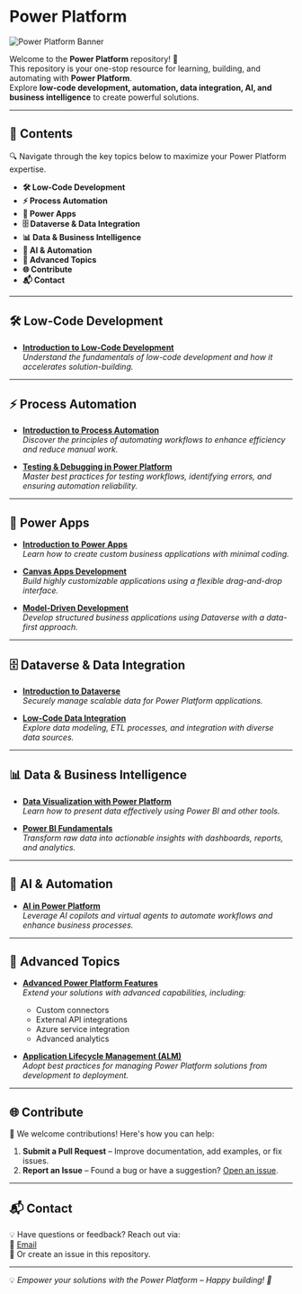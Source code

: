 # Power Platform  
![Power Platform Banner](https://github.com/user-attachments/assets/71ffc02b-0d08-4b83-b636-3a9853fb3676)

Welcome to the **Power Platform** repository! 🚀  
This repository is your one-stop resource for learning, building, and automating with **Power Platform**.  
Explore **low-code development, automation, data integration, AI, and business intelligence** to create powerful solutions.

---

## 📂 Contents  

🔍 Navigate through the key topics below to maximize your Power Platform expertise.

- **🛠️ Low-Code Development**
- **⚡ Process Automation**
- **📱 Power Apps**
- **🗄️ Dataverse & Data Integration**
- **📊 Data & Business Intelligence**
- **🤖 AI & Automation**
- **🔧 Advanced Topics**
- **🌐 Contribute**
- **📬 Contact**

---

## 🛠️ Low-Code Development
- [**Introduction to Low-Code Development**](https://github.com/JacquiM/Power-Platform/blob/main/Introduction%20to%20Low-Code%20Development.md)  
  *Understand the fundamentals of low-code development and how it accelerates solution-building.*  

---

## ⚡ Process Automation  
- [**Introduction to Process Automation**](https://github.com/JacquiM/Power-Platform/blob/main/Introduction%20to%20Process%20Automation.md)  
  *Discover the principles of automating workflows to enhance efficiency and reduce manual work.*  

- [**Testing & Debugging in Power Platform**](https://github.com/JacquiM/Power-Platform/blob/main/Introduction%20to%20Testing%20&%20Debugging.md)  
  *Master best practices for testing workflows, identifying errors, and ensuring automation reliability.*  

---

## 📱 Power Apps  
- [**Introduction to Power Apps**](https://github.com/JacquiM/Power-Platform/blob/main/Introduction%20to%20Power%20Apps.md)  
  *Learn how to create custom business applications with minimal coding.*  

- [**Canvas Apps Development**](https://github.com/JacquiM/Power-Platform/blob/main/Introduction%20to%20Canvas%20Apps.md)  
  *Build highly customizable applications using a flexible drag-and-drop interface.*  

- [**Model-Driven Development**](https://github.com/JacquiM/Power-Platform/blob/main/Introduction%20to%20Model-Driven%20Development.md)  
  *Develop structured business applications using Dataverse with a data-first approach.*  

---

## 🗄️ Dataverse & Data Integration  
- [**Introduction to Dataverse**](https://github.com/JacquiM/Power-Platform/blob/main/Introduction%20to%20Dataverse.md)  
  *Securely manage scalable data for Power Platform applications.*  

- [**Low-Code Data Integration**](https://github.com/JacquiM/Power-Platform/blob/main/Introduction%20to%20Low-Code%20Data%20Integration.md)  
  *Explore data modeling, ETL processes, and integration with diverse data sources.*  

---

## 📊 Data & Business Intelligence  
- [**Data Visualization with Power Platform**](https://github.com/JacquiM/Power-Platform/blob/main/Introduction%20to%20Data%20Visualizations.md)  
  *Learn how to present data effectively using Power BI and other tools.*  

- [**Power BI Fundamentals**](https://github.com/JacquiM/Power-Platform/blob/main/Introduction%20to%20Power%20BI.md)  
  *Transform raw data into actionable insights with dashboards, reports, and analytics.*  

---

## 🤖 AI & Automation  
- [**AI in Power Platform**](https://github.com/JacquiM/Power-Platform/blob/main/Introduction%20to%20Agents.md)  
  *Leverage AI copilots and virtual agents to automate workflows and enhance business processes.*  

---

## 🔧 Advanced Topics  
- [**Advanced Power Platform Features**](https://github.com/JacquiM/Power-Platform/blob/main/Advanced%20Power%20Platform%20Features.md)  
  *Extend your solutions with advanced capabilities, including:*  
  - Custom connectors  
  - External API integrations  
  - Azure service integration  
  - Advanced analytics  

- [**Application Lifecycle Management (ALM)**](https://github.com/JacquiM/Power-Platform/blob/main/Application%20Lifecycle%20Management.md)  
  *Adopt best practices for managing Power Platform solutions from development to deployment.*  

---

## 🌐 Contribute  

🙌 We welcome contributions! Here's how you can help:  
1. **Submit a Pull Request** – Improve documentation, add examples, or fix issues.  
2. **Report an Issue** – Found a bug or have a suggestion? [Open an issue](https://github.com/JacquiM/Power-Platform/issues).  

---

## 📬 Contact  

💡 Have questions or feedback? Reach out via:  
📧 [Email](mailto:contact@example.com)  
📌 Or create an issue in this repository.  

---

💡 *Empower your solutions with the Power Platform – Happy building! 🚀*
